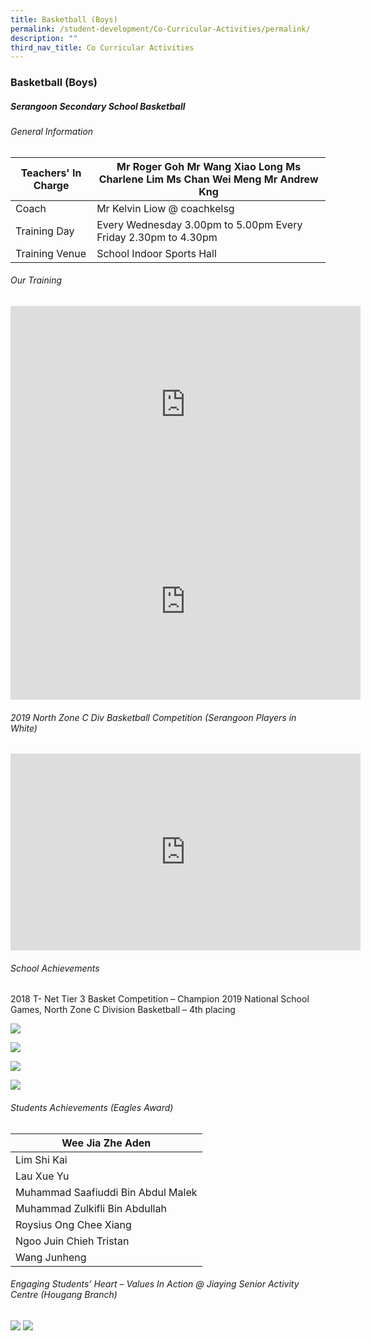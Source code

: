 ```yaml
---
title: Basketball (Boys)
permalink: /student-development/Co-Curricular-Activities/permalink/
description: ""
third_nav_title: Co Curricular Activities
---
```

### Basketball (Boys)

##### Serangoon Secondary School Basketball

###### General Information

| Teachers' In Charge | Mr Roger Goh Mr Wang Xiao Long Ms Charlene Lim Ms Chan Wei Meng Mr Andrew Kng |
| ------------------- | ----------------------------------------------------------------------------- |
| Coach               | Mr Kelvin Liow @ coachkelsg                                                   |
| Training Day        | Every Wednesday 3.00pm to 5.00pm Every Friday 2.30pm to 4.30pm                |
| Training Venue      | School Indoor Sports Hall                                                     |

###### Our Training

<iframe width="560" height="315" src="https://www.youtube.com/embed/DMyPwxkqjlk" title="YouTube video player" frameborder="0" allow="accelerometer; autoplay; clipboard-write; encrypted-media; gyroscope; picture-in-picture" allowfullscreen></iframe>

<iframe width="560" height="315" src="https://www.youtube.com/embed/0YHwUnUmfiY" title="YouTube video player" frameborder="0" allow="accelerometer; autoplay; clipboard-write; encrypted-media; gyroscope; picture-in-picture" allowfullscreen></iframe>

###### 2019 North Zone C Div Basketball Competition (Serangoon Players in White)

<iframe width="560" height="315" src="https://www.youtube.com/embed/WB1OSXtqvVI" title="YouTube video player" frameborder="0" allow="accelerometer; autoplay; clipboard-write; encrypted-media; gyroscope; picture-in-picture" allowfullscreen></iframe>

###### School Achievements

2018 T- Net Tier 3 Basket Competition – Champion
2019 National School Games, North Zone C Division Basketball – 4th placing

![](/images/Bball001.jpg)

![](/images/Bball002.jpg)

![](/images/Bball003.jpg)

![](/images/Bball004.jpg)

###### Students Achievements (Eagles Award)

| Wee Jia Zhe Aden                   |
| ---------------------------------- |
| Lim Shi Kai                        |
| Lau Xue Yu                         |
| Muhammad Saafiuddi Bin Abdul Malek |
| Muhammad Zulkifli Bin Abdullah     |
| Roysius Ong Chee Xiang             |
| Ngoo Juin Chieh Tristan            |
| Wang Junheng                       |

###### Engaging Students’ Heart – Values In Action @ Jiaying Senior Activity Centre (Hougang Branch)

![](/images/photo_2022-06-25_20-15-41.jpg)
![](/images/photo_2022-06-25_20-15-46.jpg)